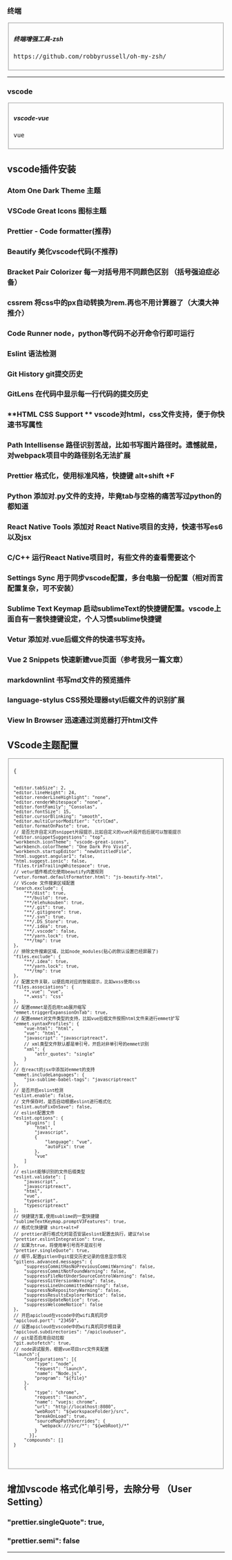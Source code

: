 
<div>
<h3>终端</h3>
<fieldset>
<h5>终端增强工具-zsh</h5>
<pre class="light-well">https://github.com/robbyrussell/oh-my-zsh/</pre>
</fieldset>
<hr>
<h3>vscode</h3>
<fieldset>
<h5>vscode-vue</h5>
<pre class="light-well">vue</pre>
</fieldset>
</div>

## vscode插件安装
### Atom One Dark Theme 主题
### VSCode Great Icons 图标主题
### Prettier - Code formatter(推荐)
### Beautify 美化vscode代码(不推荐)
### Bracket Pair Colorizer 每一对括号用不同颜色区别 （括号强迫症必备）
### cssrem 将css中的px自动转换为rem.再也不用计算器了（大漠大神推介）
### Code Runner node，python等代码不必开命令行即可运行
### Eslint 语法检测
### Git History git提交历史
### GitLens 在代码中显示每一行代码的提交历史
### **HTML CSS Support ** vscode对html，css文件支持，便于你快速书写属性
### Path Intellisense 路径识别苦战，比如书写图片路径时。遗憾就是，对webpack项目中的路径别名无法扩展
### Prettier 格式化，使用标准风格，快捷键 alt+shift +F
### Python 添加对.py文件的支持，毕竟tab与空格的痛苦写过python的都知道
### React Native Tools 添加对 React Native项目的支持，快速书写es6以及jsx
### C/C++ 运行React Native项目时，有些文件的查看需要这个
### Settings Sync 用于同步vscode配置，多台电脑一份配置（相对而言配置复杂，可不安装）
### Sublime Text Keymap 启动sublimeText的快捷键配置。vscode上面自有一套快捷键设定，个人习惯sublime快捷键
### Vetur 添加对.vue后缀文件的快速书写支持。
### Vue 2 Snippets 快速新建vue页面（参考我另一篇文章）
### markdownlint 书写md文件的预览插件
### language-stylus CSS预处理器styl后缀文件的识别扩展
### View In Browser 迅速通过浏览器打开html文件

## VScode主题配置
<div>
<pre class="prettyprint">
<fieldset>
<code class="prism language-dash has-numbering">{ 
    
    "editor.tabSize": 2,
    "editor.lineHeight": 24,
    "editor.renderLineHighlight": "none",
    "editor.renderWhitespace": "none",
    "editor.fontFamily": "Consolas",
    "editor.fontSize": 15,
    "editor.cursorBlinking": "smooth",
    "editor.multiCursorModifier": "ctrlCmd",
    "editor.formatOnPaste": true,
    // 是否允许自定义的snippet片段提示,比如自定义的vue片段开启后就可以智能提示
    "editor.snippetSuggestions": "top",
    "workbench.iconTheme": "vscode-great-icons",
    "workbench.colorTheme": "One Dark Pro Vivid",
    "workbench.startupEditor": "newUntitledFile",
    "html.suggest.angular1": false,
    "html.suggest.ionic": false,
    "files.trimTrailingWhitespace": true,
    // vetur插件格式化使用beautify内置规则
    "vetur.format.defaultFormatter.html": "js-beautify-html",
    // VScode 文件搜索区域配置
    "search.exclude": {
        "**/dist": true,
        "**/build": true,
        "**/elehukouben": true,
        "**/.git": true,
        "**/.gitignore": true,
        "**/.svn": true,
        "**/.DS_Store": true,
        "**/.idea": true,
        "**/.vscode": false,
        "**/yarn.lock": true,
        "**/tmp": true
    },
    // 排除文件搜索区域，比如node_modules(贴心的默认设置已经屏蔽了)
    "files.exclude": {
        "**/.idea": true,
        "**/yarn.lock": true,
        "**/tmp": true
    },
    // 配置文件关联，以便启用对应的智能提示，比如wxss使用css
    "files.associations": {
        "*.vue": "vue",
        "*.wxss": "css"
    },
    // 配置emmet是否启用tab展开缩写
    "emmet.triggerExpansionOnTab": true,
    // 配置emmet对文件类型的支持，比如vue后缀文件按照html文件来进行emmet扩写
    "emmet.syntaxProfiles": {
        "vue-html": "html",
        "vue": "html",
        "javascript": "javascriptreact",
        // xml类型文件默认都是单引号，开启对非单引号的emmet识别
        "xml": {
            "attr_quotes": "single"
        }
    },
    // 在react的jsx中添加对emmet的支持
    "emmet.includeLanguages": {
        "jsx-sublime-babel-tags": "javascriptreact"
    },
    // 是否开启eslint检测
    "eslint.enable": false,
    // 文件保存时，是否自动根据eslint进行格式化
    "eslint.autoFixOnSave": false,
    // eslint配置文件
    "eslint.options": {
        "plugins": [
            "html",
            "javascript",
            {
                "language": "vue",
                "autoFix": true
            },
            "vue"
        ]
    },
    // eslint能够识别的文件后缀类型
    "eslint.validate": [
        "javascript",
        "javascriptreact",
        "html",
        "vue",
        "typescript",
        "typescriptreact"
    ],
    // 快捷键方案,使用sublime的一套快捷键
    "sublimeTextKeymap.promptV3Features": true,
    // 格式化快捷键 shirt+alt+F
    // prettier进行格式化时是否安装eslint配置去执行，建议false
    "prettier.eslintIntegration": true,
    // 如果为true，将使用单引号而不是双引号
    "prettier.singleQuote": true,
    // 细节,配置gitlen中git提交历史记录的信息显示情况
    "gitlens.advanced.messages": {
        "suppressCommitHasNoPreviousCommitWarning": false,
        "suppressCommitNotFoundWarning": false,
        "suppressFileNotUnderSourceControlWarning": false,
        "suppressGitVersionWarning": false,
        "suppressLineUncommittedWarning": false,
        "suppressNoRepositoryWarning": false,
        "suppressResultsExplorerNotice": false,
        "suppressUpdateNotice": true,
        "suppressWelcomeNotice": false
    },
    // 开启apicloud在vscode中的wifi真机同步
    "apicloud.port": "23450",
    // 设置apicloud在vscode中的wifi真机同步根目录
    "apicloud.subdirectories": "/apiclouduser",
    // git是否启用自动拉取
    "git.autofetch": true,
    // node调试服务，根据vue项目src文件夹配置
    "launch":{
        "configurations": [{
            "type": "node",
            "request": "launch",
            "name": "Node.js",
            "program": "${file}"
        },
        {
            "type": "chrome",
            "request": "launch",
            "name": "vuejs: chrome",
            "url": "http://localhost:8080",
            "webRoot": "${workspaceFolder}/src",
            "breakOnLoad": true,
            "sourceMapPathOverrides": {
              "webpack:///src/*": "${webRoot}/*"
            }
          }],
        "compounds": []
    }
</code></pre>
</fieldset>
</div>

## 增加vscode 格式化单引号，去除分号 （User Setting）
### "prettier.singleQuote": true, 
### "prettier.semi": false

---

